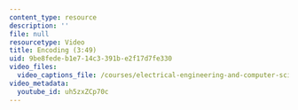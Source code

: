 ```yaml
---
content_type: resource
description: ''
file: null
resourcetype: Video
title: Encoding (3:49)
uid: 9be8fede-b1e7-14c3-391b-e2f17d7fe330
video_files:
  video_captions_file: /courses/electrical-engineering-and-computer-science/6-004-computation-structures-spring-2017/c1/c1s2/c1s2v4/encoding-3-49-/uh5zxZCp70c.vtt
video_metadata:
  youtube_id: uh5zxZCp70c
---
```

